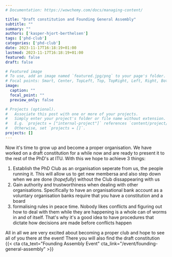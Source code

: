 ```yaml
---
# Documentation: https://wowchemy.com/docs/managing-content/

title: "Draft constitution and Founding General Assembly"
subtitle: ""
summary: ""
authors: ['kasper-hjort-berthelsen']
tags: ['phd-club']
categories: ['phd-club']
date: 2023-11-17T16:18:19+01:00
lastmod: 2023-11-17T16:18:19+01:00
featured: false
draft: false

# Featured image
# To use, add an image named `featured.jpg/png` to your page's folder.
# Focal points: Smart, Center, TopLeft, Top, TopRight, Left, Right, BottomLeft, Bottom, BottomRight.
image:
  caption: ""
  focal_point: ""
  preview_only: false

# Projects (optional).
#   Associate this post with one or more of your projects.
#   Simply enter your project's folder or file name without extension.
#   E.g. `projects = ["internal-project"]` references `content/project/deep-learning/index.md`.
#   Otherwise, set `projects = []`.
projects: []
---
```


Now it's time to grow up and become a proper organisation. We have worked on a draft constitution for a while now and are ready to present it to the rest of the PhD's at ITU. With this we hope to achieve 3 things:
1. Establish the PhD Club as an organisation seperate from us, the people running it. This will allow us to get new membersa and also step down when we are done (*hopefully*) without the Club dissappearing with us
2. Gain authority and trustworthiness when dealing with other organisations. Specifically to have an organisational bank account as a voluntary organisation banks require that you have a constitution and a board
3. formalising rules in peace time. Nobody likes conflicts and figuring out how to deal with them while they are happening is a whole can of worms in and of itself. That's why it's a good idea to have procedures that dictate how decisions are made before conflicts happen

All in all we are very excited about becoming a proper club and hope to see all of you there at the event! There you will also find the draft constitution
{{< cta cta_text="Founding Assembly Event" cta_link="/event/founding-general-assembly" >}}